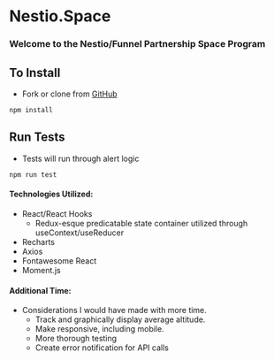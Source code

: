 # Nestio.Space

### Welcome to the Nestio/Funnel Partnership Space Program

## To Install

- Fork or clone from [GitHub](https://github.com/Kparine/nestio.space)

```
npm install
```

## Run Tests

- Tests will run through alert logic

```
npm run test
```

#### Technologies Utilized:

- React/React Hooks
  - Redux-esque predicatable state container utilized through useContext/useReducer
- Recharts
- Axios
- Fontawesome React
- Moment.js

#### Additional Time:

- Considerations I would have made with more time.
  - Track and graphically display average altitude.
  - Make responsive, including mobile.
  - More thorough testing
  - Create error notification for API calls
